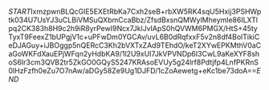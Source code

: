 $START$IxmzpwnBLQcGlE5EXEtRbKa7Cxh2seB+rbXW5RK4sqU5Hxij3PSHWptk034U7UsYJ3uCLBiVMSuQXbmCcaBbz/ZfsdBxsnQMWylMheymle86ILXTlpq2CK383h8H9c2h9iR8yrPewI9Ncx7JklJvIApS0hQVWM6PMGX/HtS+45tyTyxT9FeexZ1bUPgjV1c+uPFwDm0YGCAv/uvL6B0dRqfxxF5v2n8df4BolTikiCeDJAGuy+iJBOggp5nQERcC3Kh2bVXTxZAd9TEhdO/keT2XYwEPKMthV0aCaGoWKFdXauEPjWFqn2yHdbKA9/1l2U9xUI7JkVPVNDp6I3CwL9aKeXYF8shoS6Ir3cm3QVB2tr5ZkGO0GQyS5247KRAsoEVUy5g24lrf8Pdtjfp4LnfPKRnS0lHzFzfh0eZu7O7nAw/aDGy58Ze9Ug1DJFD/1cZoAewetg+eKc1be73doA==$END$